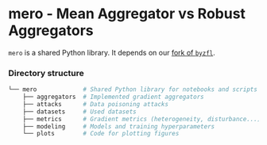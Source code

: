# mero - Mean Aggregator vs Robust Aggregators

`mero` is a shared Python library. It depends on our [fork of `byzfl`](../byzfl/).

### Directory structure

```bash
└── mero             # Shared Python library for notebooks and scripts
    ├── aggregators  # Implemented gradient aggregators
    ├── attacks      # Data poisoning attacks
    ├── datasets     # Used datasets
    ├── metrics      # Gradient metrics (heterogeneity, disturbance...)
    ├── modeling     # Models and training hyperparameters
    └── plots        # Code for plotting figures
```